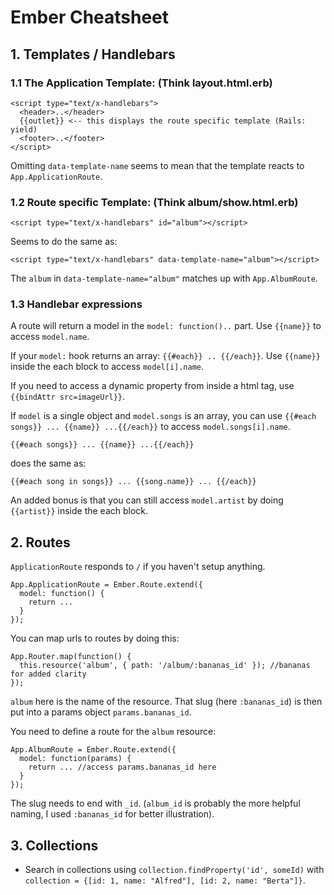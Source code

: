 # Ember Cheatsheet

## 1. Templates / Handlebars
### 1.1 The Application Template: (Think layout.html.erb)

    <script type="text/x-handlebars">
      <header>..</header>
      {{outlet}} <-- this displays the route specific template (Rails: yield)
      <footer>..</footer>
    </script>

Omitting `data-template-name` seems to mean that the template reacts to `App.ApplicationRoute`.

### 1.2 Route specific Template: (Think album/show.html.erb)

    <script type="text/x-handlebars" id="album"></script>

Seems to do the same as:

    <script type="text/x-handlebars" data-template-name="album"></script>


The `album` in `data-template-name="album"` matches up with `App.AlbumRoute`.

### 1.3 Handlebar expressions

A route will return a model in the `model: function()..` part.
Use `{{name}}` to access `model.name`.

If your `model:` hook returns an array: `{{#each}} .. {{/each}}`.
Use `{{name}}` inside the each block to access `model[i].name`.

If you need to access a dynamic property from inside a html tag, use `{{bindAttr src=imageUrl}}`.

If `model` is a single object and `model.songs` is an array, you can use `{{#each songs}} ... {{name}} ...{{/each}}` to access `model.songs[i].name`.

    {{#each songs}} ... {{name}} ...{{/each}}

does the same as:

    {{#each song in songs}} ... {{song.name}} ... {{/each}}

An added bonus is that you can still access `model.artist` by doing `{{artist}}` inside the each block.


## 2. Routes

`ApplicationRoute` responds to `/` if you haven't setup anything.

    App.ApplicationRoute = Ember.Route.extend({
      model: function() {
        return ...
      }
    });

You can map urls to routes by doing this:

    App.Router.map(function() {
      this.resource('album', { path: '/album/:bananas_id' }); //bananas for added clarity
    });

`album` here is the name of the resource.
That slug (here `:bananas_id`) is then put into a params object `params.bananas_id`.

You need to define a route for the `album` resource:

    App.AlbumRoute = Ember.Route.extend({
      model: function(params) {
        return ... //access params.bananas_id here
      }
    });

The slug needs to end with `_id`. (`album_id` is probably the more helpful naming, I used `:bananas_id` for better illustration).


## 3. Collections

  * Search in collections using `collection.findProperty('id', someId)` with `collection = {[id: 1, name: "Alfred"], [id: 2, name: "Berta"]}`.
